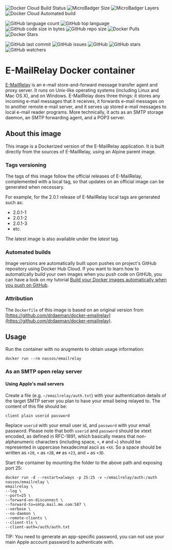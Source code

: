 ![Docker Cloud Build Status](https://img.shields.io/docker/cloud/build/nassos/emailrelay)
![MicroBadger Size](https://img.shields.io/microbadger/image-size/nassos/emailrelay)
![MicroBadger Layers](https://img.shields.io/microbadger/layers/nassos/emailrelay)
![Docker Cloud Automated build](https://img.shields.io/docker/cloud/automated/nassos/emailrelay)

![GitHub language count](https://img.shields.io/github/languages/count/nmichas/emailrelay)
![GitHub top language](https://img.shields.io/github/languages/top/nmichas/emailrelay)
![GitHub code size in bytes](https://img.shields.io/github/languages/code-size/nmichas/emailrelay)
![GitHub repo size](https://img.shields.io/github/repo-size/nmichas/emailrelay)
![Docker Pulls](https://img.shields.io/docker/pulls/nassos/emailrelay)
![Docker Stars](https://img.shields.io/docker/stars/nassos/emailrelay)

![GitHub last commit](https://img.shields.io/github/last-commit/nmichas/emailrelay)
![GitHub issues](https://img.shields.io/github/issues/nmichas/emailrelay)
![GitHub](https://img.shields.io/github/license/nmichas/emailrelay)
![GitHub stars](https://img.shields.io/github/stars/nmichas/emailrelay?style=social)
![GitHub watchers](https://img.shields.io/github/watchers/nmichas/emailrelay?style=social)


# E-MailRelay Docker container

[E-MailRelay](http://emailrelay.sourceforge.net) is an e-mail store-and-forward message transfer agent and proxy server. It runs on Unix-like operating systems (including Linux and Mac OS X), and on Windows.
E-MailRelay does three things: it stores any incoming e-mail messages that it receives, it forwards e-mail messages on to another remote e-mail server, and it serves up stored e-mail messages to local e-mail reader programs. More technically, it acts as an SMTP storage daemon, an SMTP forwarding agent, and a POP3 server.

## About this image

This image is a Dockerized version of the E-MailRelay application. It is built directly from the sources
of E-MailRelay, using an Alpine parent image.

### Tags versioning

The tags of this image follow the official releases of E-MailRelay,
complemented with a local tag, so that updates on an official image
can be generated when necessary.

For example, for the 2.0.1 release of E-MailRelay local tags are generated
such as: 
- 2.0.1-1 
- 2.0.1-2 
- 2.0.1-3 
- etc.

The latest image is also available under the _latest_ tag.

### Automated builds

Image versions are automatically built upon pushes on project's GitHub repository
using Docker Hub Cloud. If you want to learn how to automatically build your own images when you push code on GitHUb, you can have a look on my tutorial [Build your Docker images automatically when you push on GitHub](https://medium.com/@NMichas/build-your-docker-images-automatically-when-you-push-on-github-18e80ece76af).

### Attribution

The `Dockerfile` of this image is based on an original version from
[https://github.com/drdaeman/docker-emailrelay](https://github.com/drdaeman/docker-emailrelay).

## Usage
Run the container with no arugments to obtain usage information:

`docker run --rm nassos/emailrelay`

### As an SMTP open relay server
#### Using Apple's mail servers
Create a file (e.g. `~/emailrelay/auth.txt`) with your authentication details of the target SMTP server you plan to have your
email being relayed to. The content of this file should be:
```
client plain userid password
```
Replace `userid` with your email user id, and `password` with your email password. Please note that
both `userid` and
`password` should be xtext encoded, as defined in RFC-1891, which basically means that non-alphanumeric
characters (including space, `+`, `#` and `=`) should be represented in uppercase hexadecimal
ascii as `+XX`. So a space should be written as `+20`, `+` as `+2B`, `##` as `+23`, and `=` as `+3D`.

Start the container by mounting the folder to the above path and exposing port 25:
```
docker run -d --restart=always -p 25:25 -v ~/emailrelay/auth:/auth nassos/emailrelay \
emailrelay \
--log \
--port=25 \
--forward-on-disconnect \
--forward-to=smtp.mail.me.com:587 \
--verbose \
--no-daemon \
--remote-clients \
--client-tls \
--client-auth=/auth/auth.txt
```

TIP: You need to generate an app-specific password, you can not use your main Apple account password to authenticate with.